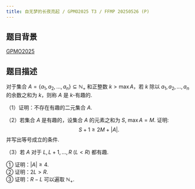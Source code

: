 ```yaml
---
title: 自无梦的长夜亮起 / GPMO2025 T3 / FFMP 20250526 (P)
---
```


## 题目背景

[GPMO2025](https://gooodpig.pages.dev/year/05/16/%E4%B9%96%E7%8C%AA%E7%9A%84%E5%8E%9F%E5%88%9B%E9%A2%98/)

## 题目描述

对于集合 $A=\{a_1, a_2, \dots, a_n\} \subseteq \mathbb{N_+}$ 和正整数 $k > \max A$，若 $k$ 除以 $a_1, a_2, \dots, a_n$ 的余数之和为 $k$，则称 $A$ 是 $k$-有趣的.

（1）证明：不存在有趣的二元集合 $A$.

（2）若集合 $A$ 是有趣的，设集合 $A$ 的元素之和为 $S$, $\max A = M$. 证明:
$$S+1 \ge 2M+|A|.$$
并写出等号成立的条件.

（3）若 $A$ 对于 $L, L+1, \dots, R \ (L<R)$ 都有趣.

  ① 证明：$|A| \ge 4$.  
  ② 证明：$2L > R$.  
  ③ 证明：$R - L$ 可以遍取 $\mathbb{N_+}$.
